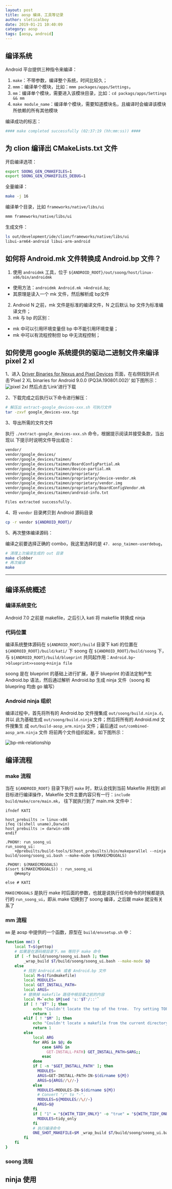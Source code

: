 ```yaml
---
layout: post
title: aosp 编译、工具等记录
author: sleticalboy
date: 2019-01-21 10:40:09
category: aosp
tags: [aosp, android]
---
```



## 编译系统

Android 平台提供三种指令来编译：

1. `make`：不带参数，编译整个系统，时间比较久；
2. `mmm`：编译单个模块，比如：`mmm packages/apps/Settings`，
3. `mm`：编译单个模块，需要进入该模块目录，比如：`cd packags/apps/Settings && mm`
4. `make module_name`：编译单个模块，需要知道模块名，且编译时会编译该模块所依赖的所有其他模块

编译成功的标志：
```bash
#### make completed successfully (02:37:19 (hh:mm:ss)) ####
```

## 为 clion 编译出 CMakeLists.txt 文件

开启编译选项：
```bash
export SOONG_GEN_CMAKEFILES=1
export SOONG_GEN_CMAKEFILES_DEBUG=1
```
全量编译：
```bash
make -j 16
```
编译单个目录，比如 `frameworks/native/libs/ui`
```bash
mmm frameworks/native/libs/ui
```
生成文件：
```bash
ls out/development/ide/clion/frameworks/native/libs/ui
libui-arm64-android libui-arm-android
```

## 如何将 Android.mk 文件转换成 Android.bp 文件？
1. 使用 `androidmk` 工具，位于 `${ANDROID_ROOT}/out/soong/host/linux-x86/bin/androidmk`
  - 使用方法：`androidmk Android.mk >Android.bp`;
  - 其原理是读入一个 mk 文件，然后解析成 bp文件
2. Android N 之前，mk 文件是标准的编译文件，N 之后默认 bp 文件为标准编译文件；
3. mk 与 bp 的区别：
  - mk 中可以引用环境变量但 bp 中不能引用环境变量；
  - mk 中可以有流程控制但 bp 中无流程控制；

## 如何使用 google 系统提供的驱动二进制文件来编译 pixel 2 xl

1、进入
[Driver Binaries for Nexus and Pixel Devices](https://developers.google.cn/android/drivers)
页面，在右侧找到并点击‘Pixel 2 XL binaries for Android 9.0.0 (PQ3A.190801.002)’
如下图所示：
![pixel 2xl](/assets/android/google-drivers-bin-pixel2xl.png)
然后点击‘Link’进行下载

2、下载完成之后执行以下命令进行解压：

```bash
# 解压出 extract-google_devices-xxx.sh 可执行文件
tar -zxvf google_devices-xxx.tgz
```

3、导出所需的文件文件

执行 `./extract-google_devices-xxx.sh` 命令，根据提示阅读并接受条款，当出现以
下提示时说明文件导出成功：

```bash
vendor/
vendor/google_devices/
vendor/google_devices/taimen/
vendor/google_devices/taimen/BoardConfigPartial.mk
vendor/google_devices/taimen/device-partial.mk
vendor/google_devices/taimen/proprietary/
vendor/google_devices/taimen/proprietary/device-vendor.mk
vendor/google_devices/taimen/proprietary/vendor.img
vendor/google_devices/taimen/proprietary/BoardConfigVendor.mk
vendor/google_devices/taimen/android-info.txt

Files extracted successfully.
```

4、将 `vendor` 目录拷贝到 Android 源码目录

```bash
cp -r vendor ${ANDROID_ROOT}/
```

5、再次整体编译源码：

编译之前要选择正确的 combo，我这里选择的是 `47. aosp_taimen-userdebug`，

```bash
# 清理上次编译生成的 out 目录
make clobber
# 再次编译
make
```

---
## 编译系统概述

### 编译系统变化
Android 7.0 之前是 makefile，之后引入 kati 将 makefile 转换成 ninja

### 代码位置

编译系统整体源码在 `${ANDROID_ROOT}/build` 目录下
kati 的位置在 `${ANDROID_ROOT}/build/kati/` 下
soong 在 `${ANDROID_ROOT}/build/soong` 下，与 `${ANDROID_ROOT}/build/blueprint`
共同起作用：`Android.bp`->`blueprint>>soong`->`ninja file`

soong 是在 blueprint 的基础上进行扩展，基于 blueprint 的语法定制产生 Android.bp
语法，然后通过解析 Android.bp 生成 ninja 文件（soong 和 bluepring 均由 go 编写）

### Android ninja 组织

编译过程中，首先将所有的 Android.bp 文件搜集成 `out/soong/build.ninja.d`，并以
此为基础生成 `out/soong/build.ninja` 文件；然后将所有的 Android.md 文件搜集生
成 `out/build-aosp_arm.ninja` 文件；最后通过 `out/combined-aosp_arm.ninja` 文件
将前两个文件组织起来，如下图所示：

![bp-mk-relationship](/assets/android/aosp-build-bp-mk.png)

## 编译流程

### make 流程

当在 `${ANDROID_ROOT}` 目录下执行 `make` 时，默认会找到当前 Makefile 并找到
all 目标进行编译操作，Makefile 文件主要内容只有一行：`include build/make/core/main.mk`，
往下就执行到了 main.mk 文件中：
```make
ifndef KATI

host_prebuilts := linux-x86
ifeq ($(shell uname),Darwin)
host_prebuilts := darwin-x86
endif

.PHONY: run_soong_ui
run_soong_ui:
    +@prebuilts/build-tools/$(host_prebuilts)/bin/makeparallel --ninja build/soong/soong_ui.bash --make-mode $(MAKECMDGOALS)

.PHONY: $(MAKECMDGOALS)
$(sort $(MAKECMDGOALS)) : run_soong_ui
    @#empty

else # KATI
```

`MAKECMDGOALS` 是执行 make 时后面的参数，也就是说执行任何命令的时候都是执行的
`run_soong_ui`，即从 make 切换到了 soong 编译，之后跟 make 就没有关系了

### mm 流程

`mm` 是 aosp 中提供的一个函数，原型在 `build/envsetup.sh` 中：

```bash
function mm() {
    local T=$(gettop)
    # 如果是在源码根目录下，mm 等同于 make 命令
    if [ -f build/soong/soong_ui.bash ]; then
        _wrap_build $T/build/soong/soong_ui.bash --make-mode $@
    else
        # 找到 Android.mk 或者 Android.bp 文件
        local M=$(findmakefile)
        local MODULES=
        local GET_INSTALL_PATH=
        local ARGS=
        # 替换掉 makefile 路径中根目录之前的内容
        local M=`echo $M|sed 's:'$T'/::'`
        if [ ! "$T" ]; then
            echo "Couldn't locate the top of the tree.  Try setting TOP."
            return 1
        elif [ ! "$M" ]; then
            echo "Couldn't locate a makefile from the current directory."
            return 1
        else
            local ARG
            for ARG in $@; do
                case $ARG in
                  GET-INSTALL-PATH) GET_INSTALL_PATH=$ARG;;
                esac
            done
            if [ -n "$GET_INSTALL_PATH" ]; then
              MODULES=
              ARGS=GET-INSTALL-PATH-IN-$(dirname ${M})
              ARGS=${ARGS//\//-}
            else
              MODULES=MODULES-IN-$(dirname ${M})
              # Convert "/" to "-".
              MODULES=${MODULES//\//-}
              ARGS=$@
            fi
            if [ "1" = "${WITH_TIDY_ONLY}" -o "true" = "${WITH_TIDY_ONLY}" ]; then
              MODULES=tidy_only
            fi
            # 执行编译命令
            ONE_SHOT_MAKEFILE=$M _wrap_build $T/build/soong/soong_ui.bash --make-mode $MODULES $ARGS
        fi
    fi
}
```

### soong 流程

## ninja 使用
